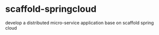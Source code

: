 # scaffold-springcloud
develop a distributed micro-service application base on scaffold spring cloud
